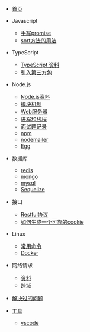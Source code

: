 * [首页](README.md)

* Javascript
  * [手写promise](javascript/promise.md)
  * [sort方法的用法](javascript/sort.md)
  
* TypeScript
	* [TypeScript 资料](typescript/index) 
	* [引入第三方包](typescript/package)
	
* Node.js
   * [Node.js资料](/nodejs/index)
   * [模块机制](/nodejs/module)
   * [Web服务器](/nodejs/webServer)
   * [进程和线程](/nodejs/process)
   * [面试题记录](/nodejs/interview)
   * [npm](/nodejs/npm)
   * [nodemailer](/nodejs/nodemailer)
   * [Egg](/nodejs/eggjs)

* 数据库
   * [redis](database/redis)
   * [mongo](database/mongo)
   * [mysql](database/mysql)
   * [Sequelize](database/sequelize)
   
* 接口
    * [Restful协议](interface/restful)
    * [如何生成一个可靠的cookie](interface/cookie)
    
* Linux
    * [常用命令](linux/command)
    * [Docker](linux/docker)
    
* 网络请求
    * [资料](network/index)
    * [跨域](network/cors)
    
* [解决过的问题](article/problem)

* [工具](tool/index)
    * [vscode](tool/vscode)





